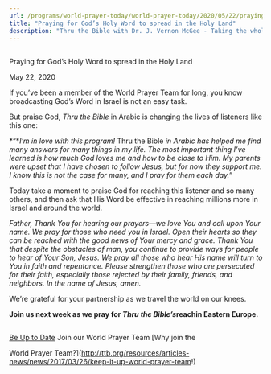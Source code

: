 ```yaml
---
url: /programs/world-prayer-today/world-prayer-today/2020/05/22/praying-for-god-s-holy-word-to-spread-in-the-holy-land
title: "Praying for God’s Holy Word to spread in the Holy Land"
description: "Thru the Bible with Dr. J. Vernon McGee - Taking the whole Word to the whole world"
---
```







## 
 Praying for God’s Holy Word to spread in the Holy Land


May 22, 2020




If you’ve been a member of the World Prayer Team for long, you know broadcasting God’s Word in Israel is not an easy task.


But praise God, *Thru the Bible* in Arabic is changing the lives of listeners like this one:


*“**I’m in love with this program!* Thru the Bible *in Arabic has helped me find many answers for many things in my life. The most important thing I’ve learned is how much God loves me and how to be close to Him. My parents were upset that I have chosen to follow Jesus, but for now they support me. I know this is not the case for many, and I pray for them each day.”*


Today take a moment to praise God for reaching this listener and so many others, and then ask that His Word be effective in reaching millions more in Israel and around the world.


*Father, Thank You for hearing our prayers—we love You and call upon Your name. We pray for those who need you in Israel. Open their hearts so they can be reached with the good news of Your mercy and grace. Thank You that despite the obstacles of man, you continue to provide ways for people to hear of Your Son, Jesus. We pray all those who hear His name will turn to You in faith and repentance. Please strengthen those who are persecuted for their faith, especially those rejected by their family, friends, and neighbors. In the name of Jesus, amen.*


We’re grateful for your partnership as we travel the world on our knees. 


**Join us next week as we pray for *Thru the Bible’s*reachin Eastern Europe.**







## 




[Be Up to Date](http://feeds.feedburner.com/WorldPrayerToday "World Prayer Today RSS Feed")
Join our World Prayer Team
[Why join the  

World Prayer Team?](http://ttb.org/resources/articles-news/news/2017/03/26/keep-it-up-world-prayer-team!)





